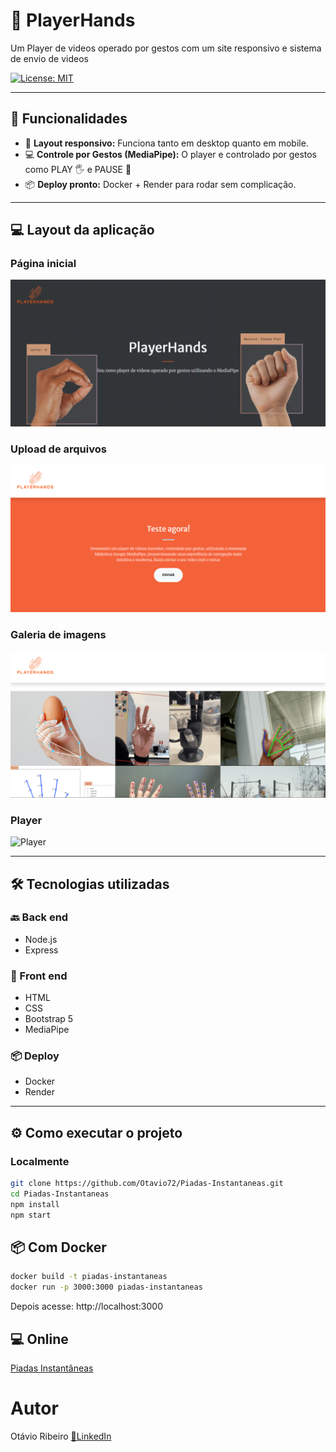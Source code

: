 # 🖖 PlayerHands

Um Player de videos operado por gestos com um site responsivo e sistema de envio de videos

[![License: MIT](https://img.shields.io/badge/License-MIT-green.svg)](https://github.com/Otavio72/PlayerHands/blob/main/LICENSE)  

---

## 🚀 Funcionalidades
  
- 📱 **Layout responsivo:** Funciona tanto em desktop quanto em mobile. 
- 💻 **Controle por Gestos (MediaPipe):** O player e controlado por gestos como PLAY 🖐️ e PAUSE 👊  
- 📦 **Deploy pronto:** Docker + Render para rodar sem complicação.  


---

## 💻 Layout da aplicação

### Página inicial
![Página Inicial](/assets/1.png)

### Upload de arquivos
![Upload de arquivos](/assets/2.png)

### Galeria de imagens
![imagens](/assets/3.png)

### Player
![Player](assets/GIF.gif)


---

## 🛠 Tecnologias utilizadas

### 🔙 Back end
- Node.js  
- Express

### 🎨 Front end
- HTML  
- CSS
- Bootstrap 5
- MediaPipe

### 📦 Deploy
- Docker  
- Render

---

## ⚙️ Como executar o projeto

### Localmente
```bash
git clone https://github.com/Otavio72/Piadas-Instantaneas.git
cd Piadas-Instantaneas
npm install
npm start
```
## 📦 Com Docker
```bash
docker build -t piadas-instantaneas
docker run -p 3000:3000 piadas-instantaneas
```
Depois acesse: http://localhost:3000

## 💻 Online
[Piadas Instantâneas](https://piadas-instantaneas.onrender.com)

# Autor
Otávio Ribeiro
[🔗LinkedIn](https://www.linkedin.com/in/otávio-ribeiro-57a359197)
